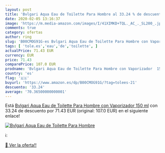 ```yaml
---
layout: post
title: 'Bvlgari Aqua Eau de Toilette Para Hombre al 33.24 % de descuento'
date: 2020-02-05 13:16:37
image: 'https://m.media-amazon.com/images/I/41XIMKD+TQL._AC_._SL200_.jpg'
comments: true
category: ofertas
author: ring
slug: 'B00CMOG91G-es Bvlgari Aqua Eau de Toilette Para Hombre con Vaporizador...'
tags: [ 'tole.es','eau','de','toilette', ]
actualPrice: 71.43 EUR
currency: EUR
price: 71.43
comparePrice: 107.0 EUR
prodname: 'Bvlgari Aqua Eau de Toilette Para Hombre con Vaporizador  150 ml'
country: 'es'
flag: '🇪🇸'
buyurl: 'https://www.amazon.es/dp/B00CMOG91G/?tag=tolees-21'
descuento: '33.24'
average: '70.36500000000001'
---
```


Está [Bvlgari Aqua Eau de Toilette Para Hombre con Vaporizador  150 ml](https://www.amazon.es/dp/B00CMOG91G/?tag=tolees-21) con 33.24 de descuento por 71.43 EUR (original: 107.0 EUR) en el siguiente enlace!

[![Bvlgari Aqua Eau de Toilette Para Hombre](https://m.media-amazon.com/images/I/41XIMKD+TQL._AC_._SL200_.jpg)](https://www.amazon.es/dp/B00CMOG91G/?tag=tolees-21)

ℹ️:


[🛒 Ver la oferta!!](https://www.amazon.es/dp/B00CMOG91G/?tag=tolees-21)

